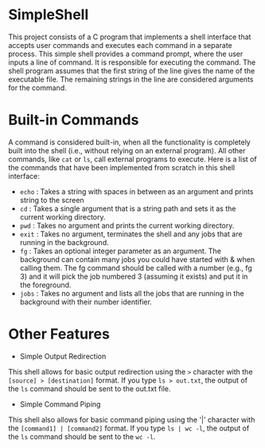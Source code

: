 # SimpleShell

This project consists of a C program that implements a shell interface that accepts user commands and executes each command in a separate process. This simple shell provides a command prompt, where the user inputs a line of command. It is responsible for executing the command. The shell program assumes that the first string of the line gives the name of the executable file. The remaining strings in the line are considered arguments for the command. 

# Built-in Commands 

A command is considered built-in, when all the functionality is completely built into the shell (i.e., 
without relying on an external program). All other commands, like `cat` or `ls`, call external programs to execute. Here is a list of the commands that have been implemented from scratch in this shell interface: 

- `echo` : Takes a string with spaces in between as an argument and prints string to the screen
- `cd` : Takes a single argument that is a string path and sets it as the current working directory. 
- `pwd` : Takes no argument and prints the current working directory.
- `exit` : Takes no argument, terminates the shell and any jobs 
that are running in the background.
- `fg` : Takes an optional integer parameter as an argument. The background can 
contain many jobs you could have started with & when calling them. The fg command should be called with a number (e.g., fg 3) and it will pick the job numbered 3 (assuming it exists) and put it in the foreground. 
- `jobs` :  Takes no argument and lists all the jobs that are running in the 
background with their number identifier.

# Other Features 

- Simple Output Redirection

This shell allows for basic output redirection using the `>` character with the `[source] > [destination]` format. 
If you type `ls > out.txt`, the output of the `ls` command should be sent to the out.txt file.

- Simple Command Piping 

This shell also allows for basic command piping using the '|' character with the `[command1] | [command2]` format. 
If you type `ls | wc -l`, the output of the `ls` command should be sent to the `wc -l`. 


